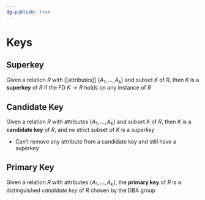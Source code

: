```yaml
---
dg-publish: true
---
```

# Keys
## Superkey
Given a relation $R$ with [[attributes]] $\{A_1, ..., A_k\}$ and subset $K$ of $R$, then $K$ is a **superkey** of $R$ if the FD $K→R$ holds on any instance of $R$
## Candidate Key
Given a relation $R$ with attributes $\{A_1, …, A_k\}$ and subset $K$ of $R$, then $K$ is a **candidate key** of $R$, and no strict subset of $K$ is a *superkey*
* Can’t remove any attribute from a candidate key and still have a superkey
## Primary Key
Given a relation $R$ with attributes $\{A_1, …, A_k\}$, the **primary key** of $R$ is a distinguished *candidate key* of $R$ chosen by the DBA group

